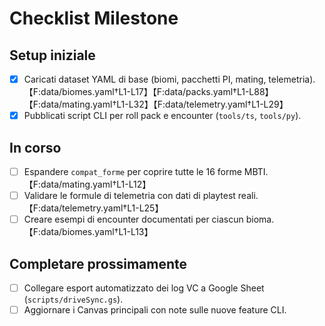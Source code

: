 # Checklist Milestone

## Setup iniziale
- [x] Caricati dataset YAML di base (biomi, pacchetti PI, mating, telemetria).【F:data/biomes.yaml†L1-L17】【F:data/packs.yaml†L1-L88】【F:data/mating.yaml†L1-L32】【F:data/telemetry.yaml†L1-L29】
- [x] Pubblicati script CLI per roll pack e encounter (`tools/ts`, `tools/py`).

## In corso
- [ ] Espandere `compat_forme` per coprire tutte le 16 forme MBTI.【F:data/mating.yaml†L1-L12】
- [ ] Validare le formule di telemetria con dati di playtest reali.【F:data/telemetry.yaml†L1-L25】
- [ ] Creare esempi di encounter documentati per ciascun bioma.【F:data/biomes.yaml†L1-L13】

## Completare prossimamente
- [ ] Collegare esport automatizzato dei log VC a Google Sheet (`scripts/driveSync.gs`).
- [ ] Aggiornare i Canvas principali con note sulle nuove feature CLI.
